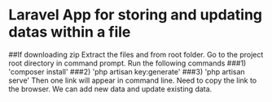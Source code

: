# Laravel App for storing and updating datas within a file

##If downloading zip 
Extract the files and from root folder.
Go to the project root directory in command prompt. Run the following commands 
###1) 'composer install'
###2) 'php artisan key:generate'
###3) 'php artisan serve'
 Then one link will appear in command line. Need to copy the link to the browser. We can add new data and update existing data.
